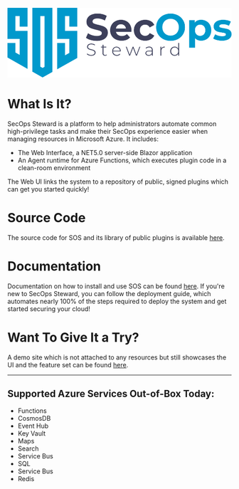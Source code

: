 ![SOS Logo](/SOS_Logo_Blue.svg)

# What Is It?
SecOps Steward is a platform to help administrators automate common high-privilege tasks and make their SecOps experience easier when managing resources in Microsoft Azure. It includes:

- The Web Interface, a NET5.0 server-side Blazor application
- An Agent runtime for Azure Functions, which executes plugin code in a clean-room environment

The Web UI links the system to a repository of public, signed plugins which can get you started quickly!

# Source Code
The source code for SOS and its library of public plugins is available [here](https://github.com/secopssteward/secopssteward).

# Documentation
Documentation on how to install and use SOS can be found [here](https://docs.secopssteward.com). If you're new to SecOps Steward, you can follow the deployment guide, which automates nearly 100% of the steps required to deploy the system and get started securing your cloud!

# Want To Give It a Try?
A demo site which is not attached to any resources but still showcases the UI and the feature set can be found [here](http://demo.secopssteward.com).

---

## Supported Azure Services Out-of-Box Today:
- Functions
- CosmosDB
- Event Hub
- Key Vault
- Maps
- Search
- Service Bus
- SQL
- Service Bus
- Redis
